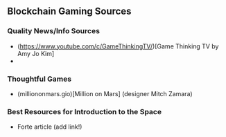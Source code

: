 
## Blockchain Gaming Sources

### Quality News/Info Sources
- (https://www.youtube.com/c/GameThinkingTV/)[Game Thinking TV by Amy Jo Kim]
- 

### Thoughtful Games
- (milliononmars.gio)[Million on Mars] (designer Mitch Zamara)


### Best Resources for Introduction to the Space
- Forte article (add link!)
